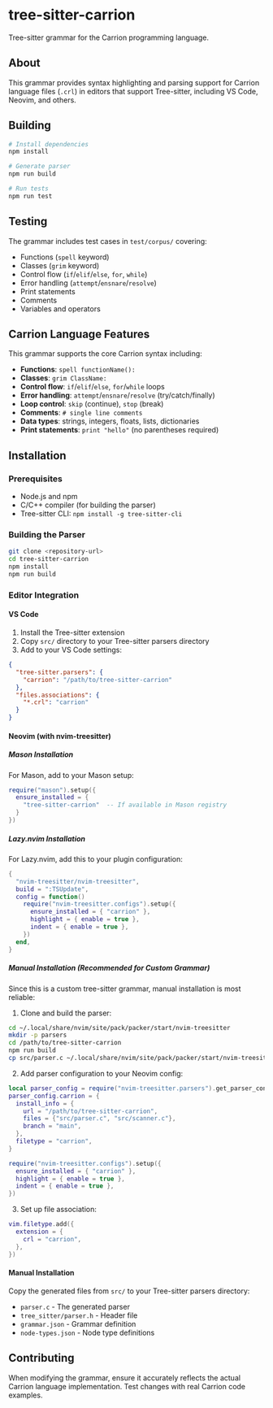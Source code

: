 # tree-sitter-carrion

Tree-sitter grammar for the Carrion programming language.

## About

This grammar provides syntax highlighting and parsing support for Carrion language files (`.crl`) in editors that support Tree-sitter, including VS Code, Neovim, and others.

## Building

```bash
# Install dependencies
npm install

# Generate parser
npm run build

# Run tests
npm run test
```

## Testing

The grammar includes test cases in `test/corpus/` covering:
- Functions (`spell` keyword)
- Classes (`grim` keyword) 
- Control flow (`if`/`elif`/`else`, `for`, `while`)
- Error handling (`attempt`/`ensnare`/`resolve`)
- Print statements
- Comments
- Variables and operators

## Carrion Language Features

This grammar supports the core Carrion syntax including:

- **Functions**: `spell functionName():`
- **Classes**: `grim ClassName:`
- **Control flow**: `if`/`elif`/`else`, `for`/`while` loops
- **Error handling**: `attempt`/`ensnare`/`resolve` (try/catch/finally)
- **Loop control**: `skip` (continue), `stop` (break)
- **Comments**: `# single line comments`
- **Data types**: strings, integers, floats, lists, dictionaries
- **Print statements**: `print "hello"` (no parentheses required)

## Installation

### Prerequisites

- Node.js and npm
- C/C++ compiler (for building the parser)
- Tree-sitter CLI: `npm install -g tree-sitter-cli`

### Building the Parser

```bash
git clone <repository-url>
cd tree-sitter-carrion
npm install
npm run build
```

### Editor Integration

#### VS Code

1. Install the Tree-sitter extension
2. Copy `src/` directory to your Tree-sitter parsers directory
3. Add to your VS Code settings:
```json
{
  "tree-sitter.parsers": {
    "carrion": "/path/to/tree-sitter-carrion"
  },
  "files.associations": {
    "*.crl": "carrion"
  }
}
```

#### Neovim (with nvim-treesitter)

##### Mason Installation

For Mason, add to your Mason setup:
```lua
require("mason").setup({
  ensure_installed = {
    "tree-sitter-carrion"  -- If available in Mason registry
  }
})
```

##### Lazy.nvim Installation

For Lazy.nvim, add this to your plugin configuration:
```lua
{
  "nvim-treesitter/nvim-treesitter",
  build = ":TSUpdate",
  config = function()
    require("nvim-treesitter.configs").setup({
      ensure_installed = { "carrion" },
      highlight = { enable = true },
      indent = { enable = true },
    })
  end,
}
```

##### Manual Installation (Recommended for Custom Grammar)

Since this is a custom tree-sitter grammar, manual installation is most reliable:

1. Clone and build the parser:
```bash
cd ~/.local/share/nvim/site/pack/packer/start/nvim-treesitter
mkdir -p parsers
cd /path/to/tree-sitter-carrion
npm run build
cp src/parser.c ~/.local/share/nvim/site/pack/packer/start/nvim-treesitter/parsers/carrion.c
```

2. Add parser configuration to your Neovim config:
```lua
local parser_config = require("nvim-treesitter.parsers").get_parser_configs()
parser_config.carrion = {
  install_info = {
    url = "/path/to/tree-sitter-carrion",
    files = {"src/parser.c", "src/scanner.c"},
    branch = "main",
  },
  filetype = "carrion",
}

require("nvim-treesitter.configs").setup({
  ensure_installed = { "carrion" },
  highlight = { enable = true },
  indent = { enable = true },
})
```

3. Set up file association:
```lua
vim.filetype.add({
  extension = {
    crl = "carrion",
  },
})
```

#### Manual Installation

Copy the generated files from `src/` to your Tree-sitter parsers directory:
- `parser.c` - The generated parser
- `tree_sitter/parser.h` - Header file
- `grammar.json` - Grammar definition
- `node-types.json` - Node type definitions

## Contributing

When modifying the grammar, ensure it accurately reflects the actual Carrion language implementation. Test changes with real Carrion code examples.